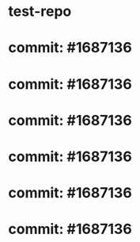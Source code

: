 # test-repo
# commit: #1687136
# commit: #1687136
# commit: #1687136
# commit: #1687136
# commit: #1687136
# commit: #1687136